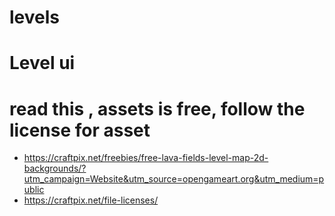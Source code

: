 # levels

#  Level ui
#  read this , assets is free, follow the license for asset

 - https://craftpix.net/freebies/free-lava-fields-level-map-2d-backgrounds/?utm_campaign=Website&utm_source=opengameart.org&utm_medium=public
 - https://craftpix.net/file-licenses/